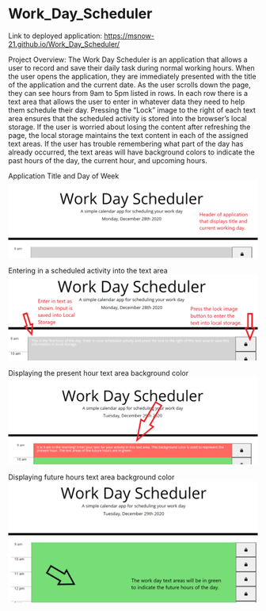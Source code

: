 # Work_Day_Scheduler

Link to deployed application: https://msnow-21.github.io/Work_Day_Scheduler/

Project Overview: The Work Day Scheduler is an application that allows a user to record and save their daily task during normal working hours. When the user opens the application, they are immediately presented with the title of the application and the current date. As the user scrolls down the page, they can see hours from 9am to 5pm listed in rows. In each row there is a text area that allows the user to enter in whatever data they need to help them schedule their day. Pressing the “Lock” image to the right of each text area ensures that the scheduled activity is stored into the browser’s local storage. If the user is worried about losing the content after refreshing the page, the local storage maintains the text content in each of the assigned text areas. If the user has trouble remembering what part of the day has already occurred, the text areas will have background colors to indicate the past hours of the day, the current hour, and upcoming hours.

Application Title and Day of Week
![](assets/imgs/wdschtitle.png)

Entering in a scheduled activity into the text area
![](assets/imgs/wdschfirsthour.png)

Displaying the present hour text area background color
![](assets/imgs/wdschpresent.png)

Displaying future hours text area background color
![](assets/imgs/wdschfuture.png)
